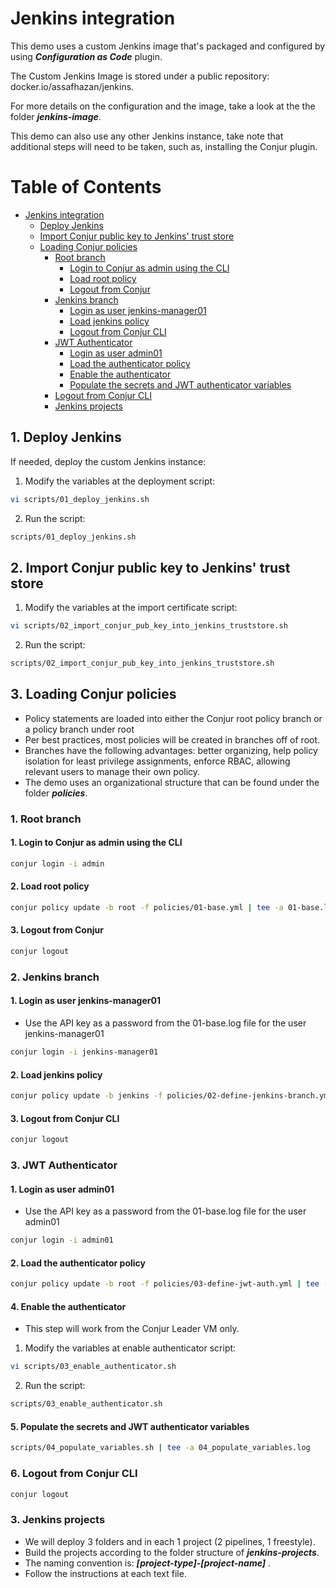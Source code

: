 # Jenkins integration
This demo uses a custom Jenkins image that's packaged and configured by using ***Configuration as Code*** plugin.

The Custom Jenkins Image is stored under a public repository: docker.io/assafhazan/jenkins.

For more details on the configuration and the image, take a look at the the folder ***jenkins-image***.

This demo can also use any other Jenkins instance, take note that additional steps will need to be taken, such as, installing the Conjur plugin.

# Table of Contents
<!-- TOC -->

- [Jenkins integration](#jenkins-integration)
    - [Deploy Jenkins](#deploy-jenkins)
    - [Import Conjur public key to Jenkins' trust store](#import-conjur-public-key-to-jenkins-trust-store)
    - [Loading Conjur policies](#loading-conjur-policies)
        - [Root branch](#root-branch)
            - [Login to Conjur as admin using the CLI](#login-to-conjur-as-admin-using-the-cli)
            - [Load root policy](#load-root-policy)
            - [Logout from Conjur](#logout-from-conjur)
        - [Jenkins branch](#jenkins-branch)
            - [Login as user jenkins-manager01](#login-as-user-jenkins-manager01)
            - [Load jenkins policy](#load-jenkins-policy)
            - [Logout from Conjur CLI](#logout-from-conjur-cli)
        - [JWT Authenticator](#jwt-authenticator)
            - [Login as user admin01](#login-as-user-admin01)
            - [Load the authenticator policy](#load-the-authenticator-policy)
            - [Enable the authenticator](#enable-the-authenticator)
            - [Populate the secrets and JWT authenticator variables](#populate-the-secrets-and-jwt-authenticator-variables)
        - [Logout from Conjur CLI](#logout-from-conjur-cli)
        - [Jenkins projects](#jenkins-projects)

<!-- /TOC -->

## 1. Deploy Jenkins
If needed, deploy the custom Jenkins instance:
1. Modify the variables at the deployment script:
```bash 
vi scripts/01_deploy_jenkins.sh
```
2. Run the script:
```bash
scripts/01_deploy_jenkins.sh
```
## 2. Import Conjur public key to Jenkins' trust store
1. Modify the variables at the import certificate script:
```bash 
vi scripts/02_import_conjur_pub_key_into_jenkins_truststore.sh
```
2. Run the script:
```bash
scripts/02_import_conjur_pub_key_into_jenkins_truststore.sh
```
## 3. Loading Conjur policies
- Policy statements are loaded into either the Conjur  root policy branch or a policy branch under root
- Per best practices, most policies will be created in branches off of root. 
- Branches have the following advantages: better organizing, help policy isolation for least privilege assignments, enforce RBAC, allowing relevant users to manage their own policy.
- The demo uses an organizational structure that can be found under the folder ***policies***.
### 1. Root branch
#### 1. Login to Conjur as admin using the CLI
```bash
conjur login -i admin
```
#### 2. Load root policy
```bash
conjur policy update -b root -f policies/01-base.yml | tee -a 01-base.log
```
#### 3. Logout from Conjur
```Bash
conjur logout
```
### 2. Jenkins branch
#### 1. Login as user jenkins-manager01
- Use the API key as a password from the 01-base.log file for the user jenkins-manager01
```bash
conjur login -i jenkins-manager01
```
#### 2. Load jenkins policy
```bash
conjur policy update -b jenkins -f policies/02-define-jenkins-branch.yml | tee -a 02-define-jenkins-branch.log
```
#### 3. Logout from Conjur CLI
```Bash
conjur logout
```
### 3. JWT Authenticator
#### 1. Login as user admin01
 - Use the API key as a password from the 01-base.log file for the user admin01
```bash
conjur login -i admin01
```
#### 2. Load the authenticator policy
```Bash
conjur policy update -b root -f policies/03-define-jwt-auth.yml | tee -a 03-define-jwt-auth.log
```
#### 4. Enable the authenticator
- This step will work from the Conjur Leader VM only.
1. Modify the variables at enable authenticator script:
```bash 
vi scripts/03_enable_authenticator.sh
```
2. Run the script:
```bash
scripts/03_enable_authenticator.sh
```
#### 5. Populate the secrets and JWT authenticator variables
```Bash
scripts/04_populate_variables.sh | tee -a 04_populate_variables.log
```
### 6. Logout from Conjur CLI
```Bash
conjur logout
```
### 3. Jenkins projects
- We will deploy 3 folders and in each 1 project (2 pipelines, 1 freestyle).
- Build the projects according to the folder structure of ***jenkins-projects***.
- The naming convention is: ***[project-type]-[project-name]*** .
- Follow the instructions at each text file.